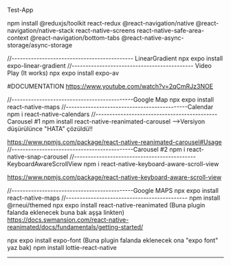 Test-App



npm install @reduxjs/toolkit react-redux @react-navigation/native @react-navigation/native-stack react-native-screens react-native-safe-area-context @react-navigation/bottom-tabs @react-native-async-storage/async-storage

//-------------------------------------------- LinearGradient
npx expo install expo-linear-gradient
//-------------------------------------------- Video Play (It works)
npx expo install expo-av

#DOCUMENTATION 
https://www.youtube.com/watch?v=2qCmRJz3NOE

//--------------------------------------------Google Map
npx expo install react-native-maps
//--------------------------------------------Calendar
npm i react-native-calendars
//--------------------------------------------Carousel #1
npm install react-native-reanimated-carousel  -->Versiyon düşürülünce "HATA" çözüldü!!

https://www.npmjs.com/package/react-native-reanimated-carousel#Usage
//--------------------------------------------Carousel #2
npm i react-native-snap-carousel
//--------------------------------------------KeyboardAwareScrollView
npm i react-native-keyboard-aware-scroll-view

https://www.npmjs.com/package/react-native-keyboard-aware-scroll-view

//--------------------------------------------Google MAPS
npx expo install react-native-maps 
//--------------------------------------------
npm install @rneui/themed
npx expo install react-native-reanimated (Buna plugin falanda eklenecek buna bak aşşa linkten)
                                           https://docs.swmansion.com/react-native-reanimated/docs/fundamentals/getting-started/

npx expo install expo-font  (Buna plugin falanda eklenecek ona "expo font" yaz bak)
npm install lottie-react-native



-------------------------------------------------- 






